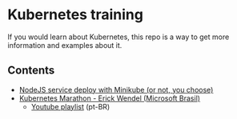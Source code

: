 # Kubernetes training

If you would learn about Kubernetes, this repo is a way to get more information and examples about it.

## Contents

- [NodeJS service deploy with Minikube (or not, you choose)](./k8s-k8s-nodejs-deploy-with-minikube)
- [Kubernetes Marathon - Erick Wendel (Microsoft Brasil)](./k8s-microsoft-br)
  - [Youtube playlist](https://www.youtube.com/playlist?list=PLB1hpnUGshULerdlzMknMLrHI810xIBJv) (pt-BR)
